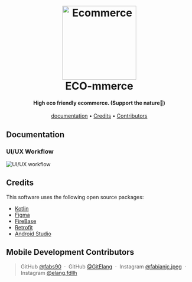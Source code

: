 
<h1 align="center">
  <br>
  <a href="https://github.com/fabs90/ECO-mmerce"><img src="https://i.ibb.co.com/3YDsvx2/logo-eco-tp.png" alt="Ecommerce" width="200"></a>
  <br>
  ECO-mmerce
  <br>
</h1>

<h4 align="center">High eco friendly ecommerce. (Support the nature🍃)</h4>

<p align="center">
  <a href="#documentation">documentation</a> •
  <a href="#credits">Credits</a> •
  <a href="#mobile-development-contributors">Contributors</a>
</p>

[//]: # (![screenshot]&#40;https://raw.githubusercontent.com/amitmerchant1990/electron-markdownify/master/app/img/markdownify.gif&#41;)

## Documentation
<h3>UI/UX Workflow</h3>
<img src="https://ibb.co.com/QXgc1zC" alt="UI/UX workflow">

## Credits

This software uses the following open source packages:


- [Kotlin](https://kotlinlang.org/)
- [Figma](https://www.figma.com/)
- [FireBase](https://firebase.google.com/)
- [Retrofit](https://square.github.io/retrofit/)
- [Android Studio](https://developer.android.com/studio)


## Mobile Development Contributors

> GitHub [@fabs90](https://github.com/fabs90) &nbsp;&middot;&nbsp; GitHub [@GitElang](https://github.com/GitElang) &nbsp;&middot;&nbsp;
> Instagram [@fabianjc.jpeg](https://www.instagram.com/fabianjc.jpeg/) &nbsp;&middot;&nbsp; Instagram [@elang.fdllh](https://www.instagram.com/elang,fdllh/) 


